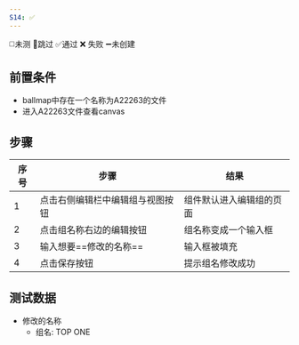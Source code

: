```yaml
---
S14: ✅
---
```

◻️未测    🚫跳过     ✅通过    ❌ 失败    ➖未创建

## 前置条件

- ballmap中存在一个名称为A22263的文件
- 进入A22263文件查看canvas

## 步骤

| 序号  | 步骤               | 结果           |
| --- | ---------------- | ------------ |
| 1   | 点击右侧编辑栏中编辑组与视图按钮 | 组件默认进入编辑组的页面 |
| 2   | 点击组名称右边的编辑按钮     | 组名称变成一个输入框   |
| 3   | 输入想要==修改的名称==    | 输入框被填充       |
| 4   | 点击保存按钮           | 提示组名修改成功     |

## 测试数据

- 修改的名称
	- 组名: TOP ONE

